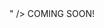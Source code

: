 <html>
  <head>
    <meta name="google-site-verification"
             content="<meta name="google-site-verification" content="GxNWPb6Ie70Y5DdqID_keyolx97EHxOO0lKTArEATeo" />" />
    <title>My Title</title>
  </head>
  <body>
    COMING SOON!
  </body>
</html>
